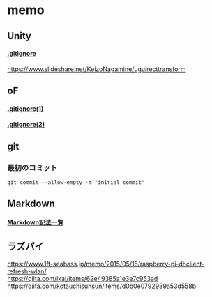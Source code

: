 # memo


## Unity
#### [.gitignore](https://github.com/github/gitignore/blob/master/Unity.gitignore)
https://www.slideshare.net/KeizoNagamine/uguirecttransform

## oF
#### [.gitignore(1)](https://github.com/openframeworks/openFrameworks/blob/master/scripts/templates/gitignore/.gitignore)
#### [.gitignore(2)](http://tapioca.hatenablog.jp/entry/2017/02/18/171531)


## git

### 最初のコミット  
`git commit --allow-empty -m "initial commit"`  


## Markdown  

#### [Markdown記法一覧](https://qiita.com/oreo/items/82183bfbaac69971917f)

## ラズパイ  

https://www.1ft-seabass.jp/memo/2015/05/15/raspberry-pi-dhclient-refresh-wlan/  
https://qiita.com/ikai/items/62e49385a1e3e7c953ad  
https://qiita.com/kotauchisunsun/items/d0b0e0792939a53d558b
